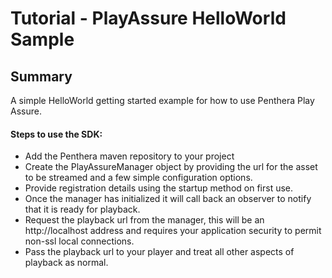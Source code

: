 Tutorial - PlayAssure HelloWorld Sample
=======================================
## Summary
A simple HelloWorld getting started example for how to use Penthera Play Assure.

#### Steps to use the SDK:
* Add the Penthera maven repository to your project
* Create the PlayAssureManager object by providing the url for the asset to be streamed and a few simple configuration options.
* Provide registration details using the startup method on first use.
* Once the manager has initialized it will call back an observer to notify that it is ready for playback.
* Request the playback url from the manager, this will be an http://localhost address and requires your application security to permit non-ssl local connections.
* Pass the playback url to your player and treat all other aspects of playback as normal.



